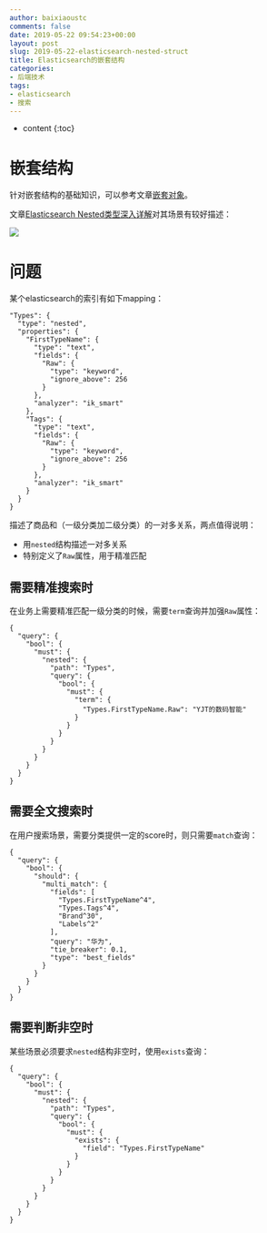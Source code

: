 ```yaml
---
author: baixiaoustc
comments: false
date: 2019-05-22 09:54:23+00:00
layout: post
slug: 2019-05-22-elasticsearch-nested-struct
title: Elasticsearch的嵌套结构
categories:
- 后端技术
tags:
- elasticsearch 
- 搜索
---
```


* content 
{:toc}


# 嵌套结构

针对嵌套结构的基础知识，可以参考文章[嵌套对象](https://www.elastic.co/guide/cn/elasticsearch/guide/current/nested-objects.html)。

文章[Elasticsearch Nested类型深入详解](https://blog.csdn.net/laoyang360/article/details/82950393)对其场景有较好描述：

![](http://image99.renyit.com/image/2019-05-22-1.png)

# 问题

某个elasticsearch的索引有如下mapping：
	
	"Types": {
	  "type": "nested",
	  "properties": {
	    "FirstTypeName": {
	      "type": "text",
	      "fields": {
	        "Raw": {
	          "type": "keyword",
	          "ignore_above": 256
	        }
	      },
	      "analyzer": "ik_smart"
	    },
	    "Tags": {
	      "type": "text",
	      "fields": {
	        "Raw": {
	          "type": "keyword",
	          "ignore_above": 256
	        }
	      },
	      "analyzer": "ik_smart"
	    }
	  }
	}
	
描述了商品和（一级分类加二级分类）的一对多关系，两点值得说明：

* 	用`nested`结构描述一对多关系
*  特别定义了`Raw`属性，用于精准匹配

## 需要精准搜索时

在业务上需要精准匹配一级分类的时候，需要`term`查询并加强`Raw`属性：

	{
	  "query": {
	    "bool": {
	      "must": {
	        "nested": {
	          "path": "Types",
	          "query": {
	            "bool": {
	              "must": {
	                "term": {
	                  "Types.FirstTypeName.Raw": "YJT的数码智能"
	                }
	              }
	            }
	          }
	        }
	      }
	    }
	  }
	}
	
## 需要全文搜索时

在用户搜索场景，需要分类提供一定的score时，则只需要`match`查询：

	{
	  "query": {
	    "bool": {
	      "should": {
	        "multi_match": {
	          "fields": [
	            "Types.FirstTypeName^4",
	            "Types.Tags^4",
	            "Brand^30",
	            "Labels^2"
	          ],
	          "query": "华为",
	          "tie_breaker": 0.1,
	          "type": "best_fields"
	        }
	      }
	    }
	  }
	}	

## 需要判断非空时

某些场景必须要求`nested`结构非空时，使用`exists`查询：

	{
	  "query": {
	    "bool": {
	      "must": {
	        "nested": {
	          "path": "Types",
	          "query": {
	            "bool": {
	              "must": {
	                "exists": {
	                  "field": "Types.FirstTypeName"
	                }
	              }
	            }
	          }
	        }
	      }
	    }
	  }
	}
